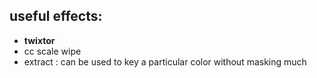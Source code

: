 ## useful effects:
-  **twixtor**
- cc scale wipe
- extract : can be used to key a particular color without masking much
